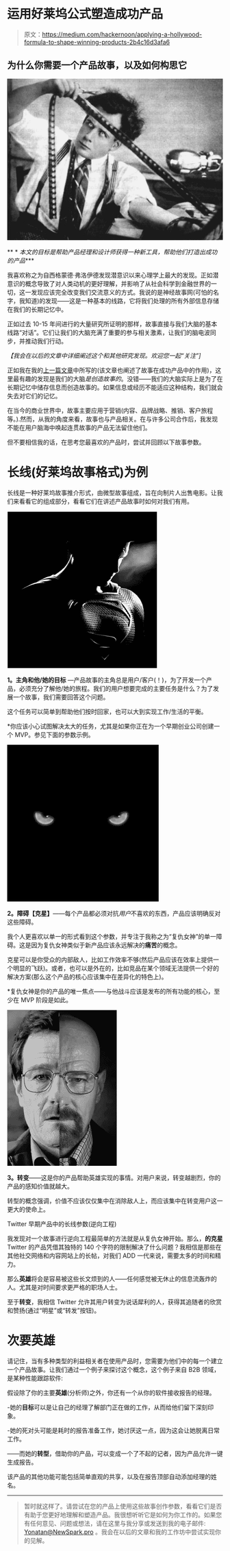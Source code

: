# 运用好莱坞公式塑造成功产品

> 原文：<https://medium.com/hackernoon/applying-a-hollywood-formula-to-shape-winning-products-2b4c16d3afa6>

## **为什么你需要一个产品故事，以及如何构思它**

![](img/cdbbc275e046a41f9836d8178fdd26eb.png)

** * *本文的目标是帮助产品经理和设计师获得一种新工具，帮助他们打造出成功的产品****

我喜欢称之为自西格蒙德·弗洛伊德发现潜意识以来心理学上最大的发现。正如潜意识的概念导致了对人类动机的更好理解，并影响了从社会科学到金融世界的一切，这一发现应该完全改变我们交流意义的方式。我说的是神经故事网(可怕的名字，我知道)的发现——这是一种基本的线路，它将我们处理的所有外部信息存储在我们的长期记忆中。

正如过去 10-15 年间进行的大量研究所证明的那样，故事直接与我们大脑的基本线路“对话”。它们让我们的大脑充满了重要的参与相关激素，让我们的脑电波同步，并推动我们行动。

*【我会在以后的文章中详细阐述这个和其他研究发现。欢迎您一起“关注”]*

正如我在我的[上一篇文章](https://hackernoon.com/the-hidden-story-behind-revolutionary-products-80932763f119)中所写的(该文章也阐述了故事在成功产品中的作用)，这里最有趣的发现是我们的大脑*是创造故事的*。没错——我们的大脑实际上是为了在长期记忆中储存信息而创造故事的。如果信息或经历不能适应这种结构，我们就会失去对它们的记忆。

在当今的商业世界中，故事主要应用于营销(内容、品牌战略、推销、客户旅程等。).然而，从我的角度来看，故事也与产品相关。在与许多公司合作后，我发现不能在用户脑海中唤起连贯故事的产品无法留住他们。

但不要相信我的话，在思考您最喜欢的产品时，尝试并回顾以下故事参数。

# 长线(好莱坞故事格式)为例

长线是一种好莱坞故事推介形式，由微型故事组成，旨在向制片人出售电影。让我们来看看它的组成部分，看看它们在讲述产品故事时如何对我们有用。

![](img/9183a272f93d3fd466a9fb009d73b615.png)

**1。主角和他/她的目标** —产品故事的主角总是用户/客户(！)，为了开发一个产品，必须充分了解他/她的旅程。我们的用户想要完成的主要任务是什么？为了发展一个故事，我们需要回答这个问题。

这个任务可以简单到帮助他们按时回家，也可以大到实现工作/生活的平衡。

*你应该小心试图解决太大的任务，尤其是如果你正在为一个早期创业公司创建一个 MVP。参见下面的参数示例。

![](img/0621d8d59dd286aa3a4b6177dad3c58a.png)

**2。障碍【克星】**——每个产品都必须对抗*用户*不喜欢的东西，产品应该明确反对这些障碍。

我个人更喜欢以单一的形式看到这个参数，并专注于我称之为“复仇女神”的单一障碍。这是因为复仇女神类似于新产品应该永远解决的**痛苦**的概念。

克星可以是你受众的内部敌人，比如工作效率不够(然后产品应该在效率上提供一个明显的飞跃)。或者，也可以是外在的，比如竞品在某个领域无法提供一个好的解决方案(那么这个产品的核心应该集中在差异化的特色上)。

*复仇女神是你的产品的唯一焦点——与他战斗应该是发布的所有功能的核心，至少在 MVP 阶段是如此。

![](img/0a8fd1195c608f3feaeeee85b2e881ec.png)

**3。转变**——这是你的产品帮助英雄实现的事情。对用户来说，转变越剧烈，你的产品的感知价值就越大。

转型的概念强调，价值不应该仅仅集中在消除敌人上，而应该集中在转变用户这一更大的使命上。

Twitter 早期产品中的长线参数(逆向工程)

我发现对一个故事进行逆向工程最简单的方法就是从复仇女神开始。那么，**的克星** Twitter 的产品凭借其独特的 140 个字符的限制解决了什么问题？我相信是那些在其他社交网络和内容网站上的长帖，对我们 ADD 一代来说，需要太多的时间和精力。

那么**英雄**将会是容易被这些长文烦到的人——任何感觉被无休止的信息流轰炸的人。尤其是对时间要求更严格的职场人士。

至于**转变**，我相信 Twitter 允许其用户转变为说话犀利的人，获得其追随者的欣赏和赞扬(通过“明星”或“转发”按钮)。

# 次要英雄

请记住，当有多种类型的利益相关者在使用产品时，您需要为他们中的每一个建立一个产品故事。让我们通过一个例子来探讨这个概念，这个例子来自 B2B 领域，是某种性能跟踪软件:

假设除了你的主要**英雄**(分析师)之外，你还有一个从你的软件接收报告的经理。

-她的**目标**可以是让自己的经理了解部门正在做的工作，从而给他们留下深刻印象。

-她的死对头可能是耗时的报告准备工作，她讨厌这一点，因为这会让她脱离日常工作。

——而她的**转型**，借助你的产品，可以变成一个了不起的记者，因为产品允许一键生成报告。

该产品的其他功能可能包括简单直观的共享，以及在报告顶部自动添加经理的姓名。

___

> 暂时就这样了。请尝试在您的产品上使用这些故事创作参数，看看它们是否有助于您更好地理解和塑造产品。我很想听听它是如何为你工作的。如果您有任何意见、问题或想法，请在这里与我分享或发送到我的电子邮件: [Yonatan@NewSpark.pro](mailto:Yonatan@NewSpark.pro) 。我会在以后的文章和我的工作坊中尝试实现你的见解。